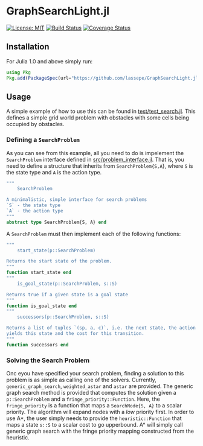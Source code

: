# GraphSearchLight.jl
[![License: MIT](https://img.shields.io/badge/License-MIT-yellow.svg)](https://opensource.org/licenses/MIT)
[![Build Status](https://travis-ci.org/lassepe/GraphSearchLight.jl.svg?branch=master)](https://travis-ci.org/lassepe/GraphSearchLight.jl)
[![Coverage Status](https://coveralls.io/repos/github/lassepe/GraphSearchLight.jl/badge.svg?branch=master)](https://coveralls.io/github/lassepe/GraphSearchLight.jl?branch=master)

## Installation

For Julia 1.0 and above simply run:
```julia
using Pkg
Pkg.add(PackageSpec(url="https://github.com/lassepe/GraphSearchLight.jl"))
```

## Usage

A simple example of how to use this can be found in [test/test_search.jl](https://github.com/lassepe/GraphSearchLight.jl/blob/master/test/test_search.jl_).
This defines a simple grid world problem with obstacles with some cells being occupied by obstacles.

### Defining a `SearchProblem`

As you can see from this example, all you need to do is impelement the `SearchProblem` interface defined in [src/problem_interface.jl](https://github.com/lassepe/GraphSearchLight.jl/blob/master/src/problem_interface.jl).
That is, you need to define a structure that inherits from `SearchProblem{S,A`}, where `S` is the state type and `A` is the action type.

```julia
"""
    SearchProblem

A minimalistic, simple interface for search problems
`S` - the state type
`A` - the action type
"""
abstract type SearchProblem{S, A} end
```

A `SearchProblem` must then implement each of the following functions:

```julia
"""
    start_state(p::SearchProblem)

Returns the start state of the problem.
"""
function start_state end
"""
    is_goal_state(p::SearchProblem, s::S)

Returns true if a given state is a goal state
"""
function is_goal_state end
"""
    successors(p::SearchProblem, s::S)

Returns a list of tuples `(sp, a, c)`, i.e. the next state, the action that
yields this state and the cost for this transition.
"""
function successors end

```

### Solving the Search Problem

Onc eyou have specified your search problem, finding a solution to this problem is as simple as calling one of the solvers.
Currently, `generic_graph_search`, `weighted_astar` and `astar` are provided. The generic graph search method is provided that computes the solution given a `p::SearchProblem` and a `fringe_priority::Function`.
Here, the `fringe_priority` is a function that maps a `SearchNode{S, A}` to a scalar priority. The algorithm will expand nodes with a *low* priority first.
In order to use A*, the user simply needs to provide the `heuristic::Function` that maps a state `s::S` to a scalar cost to go upperbound.
A* will simply call generic graph search with the fringe priority mapping constructed from the heuristic.
